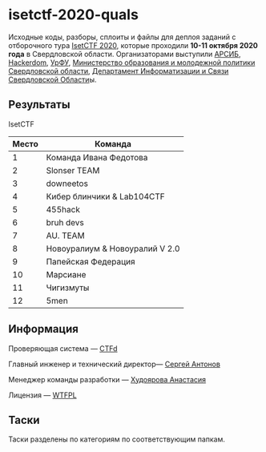 # isetctf-2020-quals

Исходные коды, разборы, сплоиты и файлы для деплоя заданий с отборочного тура [IsetCTF 2020](https://isetctf.aciso.ru/), которые проходили **10-11 октября 2020 года** в Свердловской области. Организаторами выступили [АРСИБ](http://aciso.ru), [Hackerdom](http://github.com/hackerdom), [УрФУ](https://urfu.ru/ru/), [Министерство образования и молодежной политики Свердловской области](https://minobraz.egov66.ru/), [Департамент Информатизации и Связи Свердловской Области](https://dis.midural.ru/)ы.


## Результаты

IsetCTF

| Место | Команда | 
|-------|---------|
| 1 | Команда Ивана Федотова |
| 2 | Slonser TEAM |
| 3 | downeetos |
| 4 | Кибер блинчики & Lab104CTF |
| 5 | 455hack |
| 6 | bruh devs |
| 7 |  AU. TEAM |
| 8 | Новоуралиум & Новоуралий V 2.0 |
| 9 | Папейская Федерация |
| 10 | Марсиане |
| 11 | Чигизмуты |
| 12 | 5men |


## Информация

Проверяющая система — [CTFd](https://github.com/CTFd/CTFd/)

Главный инженер и технический директор— [Сергей Антонов](https://t.me/thesiegfried)

Менеджер команды разработки — [Худоярова Анастасия](https://t.me/Neprincessa_v_99)

Лицензия — [WTFPL](LICENSE)


## Таски

Таски разделены по категориям по соответствующим папкам.
